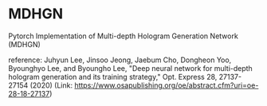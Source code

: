 # MDHGN

Pytorch Implementation of Multi-depth Hologram Generation Network (MDHGN)

reference: Juhyun Lee, Jinsoo Jeong, Jaebum Cho, Dongheon Yoo, Byounghyo Lee, and Byoungho Lee, "Deep neural network for multi-depth hologram generation and its training strategy," Opt. Express 28, 27137-27154 (2020)
(Link: https://www.osapublishing.org/oe/abstract.cfm?uri=oe-28-18-27137)
